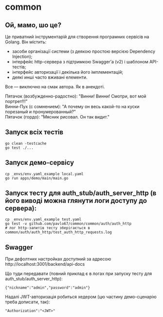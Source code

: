 # common

## Ой, мамо, шо це?

Це приватний інструментарій для створення програмних сервісів на Golang. Він містить:

* засоби організації системи (з деякою простою версією Dependency Injection);
* інтерфейс http-сервера з підтримкою Swaggerʼа (v2) і шаблоном API-тестів;
* інтерфейс авторизації і декілька його імплементацій;
* деякі инші часто вживані елементи.

Все — виключно на смак автора. Як в анекдоті.

Пятачок (возбужденно-радостно): "Винни! Винни! Смотри, вот мой портрет!!!"    
Винни-Пух (с сомнением): "А почему он весь какой-то на куски порезаный и пронумерованный?"    
Пятачок (гордо): "Мясник рисовал. Он так видит."   

## Запуск всіх тестів

    go clean -testcache    
    go test ./...    

## Запуск демо-сервісу

    cp _envs/env.yaml_example local.yaml
    go run apps/demo/main/main.go

## Запуск тесту для auth_stub/auth_server_http (в його виводі можна глянути логи доступу до сервера):

    cp _envs/env.yaml_example test.yaml
    go test -v github.com/pavlo67/common/common/auth/auth_http
    # лог http-запитів тесту зберігається в common/auth/auth_http/test_auth_http_requests.log    

## Swagger

При дефолтних настройках доступний за адресою http://localhost:3001/backend/api-docs

Що туди передавати (повний приклад є в логах при запуску тесту для auth_stub/auth_server_http):

    {"nickname":"admin","password":"admin"}

Надалі JWT-авторизація робиться хедером (цю частину демо-сценарію треба дописати, так):

    "Authorization":"<JWT>"



